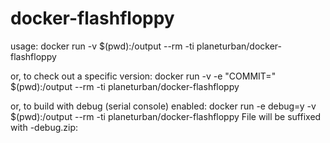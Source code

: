 # docker-flashfloppy
usage: docker run -v $(pwd):/output --rm -ti planeturban/docker-flashfloppy

or, to check out a specific version:
docker run -v -e "COMMIT=<commit hash>" $(pwd):/output --rm -ti planeturban/docker-flashfloppy

or, to build with debug (serial console) enabled:
docker run -e debug=y -v $(pwd):/output --rm -ti planeturban/docker-flashfloppy
File will be suffixed with -debug.zip:
